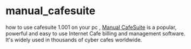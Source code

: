 # manual_cafesuite
how to use cafesuite 1.001 on your pc , [Manual CafeSuite](V1.001.xlsx) is a popular, powerful and easy to use Internet Cafe billing and management software. It's widely used in thousands of cyber cafes worldwide.
